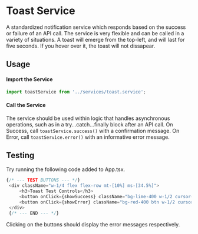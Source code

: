 # Toast Service
A standardized notification service which responds based on the success or failure of an API call. The service is very flexible and can be called in a variety of situations. A toast will emerge from the top-left, and will last for five seconds. If you hover over it, the toast will not dissapear.

## Usage
#### Import the Service

```TypeScript
import toastService from '../services/toast.service';
```

#### Call the Service

The service should be used within logic that handles asynchronous operations, such as in a try...catch...finally block after an API call.
On Success, call ```toastService.success()``` with a confirmation message.
On Error, call ```toastService.error()``` with an informative error message.

## Testing

Try running the following code added to App.tsx.

```TypeScript
{/* --- TEST BUTTONS --- */}
 <div className="w-1/4 flex flex-row mt-[10%] ms-[34.5%]">
     <h3>Toast Test Controls</h3>
     <button onClick={showSuccess} className="bg-lime-400 w-1/2 cursor-pointer">Success</button>
     <button onClick={showError} className="bg-red-400 btn w-1/2 cursor-pointer">Error</button>
 </div>
 {/* --- END --- */}
```

Clicking on the buttons should display the error messages respectively.
